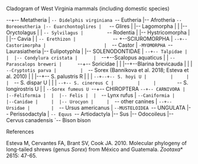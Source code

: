 Cladogram of West Virginia mammals (including domestic species)

--+-- Metatheria
   |    `-- Didelphis virginiana
   `-- Eutheria
        |-- Afrotheria
        `--Boreoeutheria
            |-- Euarchontoglires
            |   `-- Glires
            |         |-- Lagomorpha
            |         |     |-- Oryctolagus
            |         |     `-- Sylvilagus
            |         `-- Rodentia
            |              |-- Hystricomorpha
            |              |    |-- Cavia
            |              |    `-- Erethizon
            |              `-- +--SCIUROMORPHA
            |                   `--+--Castorimorpha
            |                      |  `-- Castor
            |                      `-MYOMORPHA
            `--Laurasiatheria
               |-- Eulipotyphla
               |   |-- SOLENODONTIDAE
               |   `--+-- Talpidae
               |      |  |-- Condylura cristata
               |      |  `--+--Scalopus aquaticus
               |      |     `--Parascalops breweri
               |      `--+-- Soricidae
               |         |  |--+--Blarina brevicauda
               |         |  |  `--Cryptotis parva
               |         |  `-- Sorex (Bannikova et al. 2018; Esteva et al. 2010)
               |         |     |--+-- S. palustris R
               |         |     |  `--+--+-- S. hoyi U
               |         |     |     |  `-- S. dispar U
               |         |     |     `--+-- S. cinereus C
               |         |     |        `-- S. longirostris U
               |         |     `--Sorex fumeus U
               `--+-- CHIROPTERA
                  `--+-- CARNIVORA
                     |  |--Feliformia
                     |  |  |-- Felis
                     |  |  `-- Lynx rufus
                     |  `--Caniformia
                     |     |--Canidae
                     |     |  |-- Urocyon
                     |     |  `-- other canines
                     |     `--+-- Ursidae
                     |        |  `-- Ursus americanus
                     |        `--MUSTELOIDEA
                     `-- UNGULATA
                        |-- Perissodactyla
                        |  `-- Equus
                        `-- Artiodactyla
                           |-- Sus
                           |-- Odocoileus
                           |-- Cervus canadensis
                           `-- Bison bison
       
       
References

Esteva M, Cervantes FA, Brant SV, Cook JA. 2010. Molecular phylogeny of long-tailed shrews (genus *Sorex*) from México and Guatemala. *Zootaxa** 2615: 47-65.


